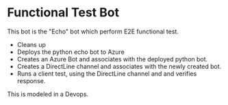# Functional Test Bot
This bot is the "Echo" bot which perform E2E functional test.
- Cleans up
- Deploys the python echo bot to Azure
- Creates an Azure Bot and associates with the deployed python bot.
- Creates a DirectLine channel and associates with the newly created bot.
- Runs a client test, using the DirectLine channel and and verifies response.

This is modeled in a Devops.